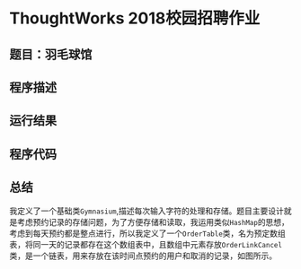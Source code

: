 ThoughtWorks 2018校园招聘作业
===
题目：羽毛球馆
---
程序描述
---
运行结果
---
程序代码
---
总结
---
我定义了一个基础类`Gymnasium`,描述每次输入字符的处理和存储。题目主要设计就是考虑预约记录的存储问题，为了方便存储和读取，我运用类似`HashMap`的思想，考虑到每天预约都是整点进行，所以我定义了一个`OrderTable`类，名为预定数组表，将同一天的记录都存在这个数组表中，且数组中元素存放`OrderLinkCancel`类，是一个链表，用来存放在该时间点预约的用户和取消的记录，如图所示。

